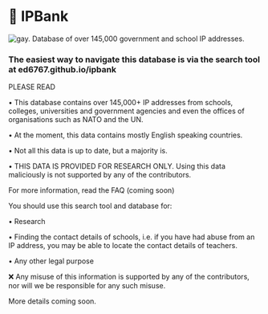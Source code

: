 # 🏦 IPBank

![gay.](https://media.gq.com/photos/5d7159ba2dbf1d000917a6f2/16:9/w_2560%2Cc_limit/GettyImages-1169551376.jpg)
Database of over 145,000 government and school IP addresses.

### The easiest way to navigate this database is via the search tool at ed6767.github.io/ipbank

PLEASE READ

• This database contains over 145,000+ IP addresses from schools, colleges, universities and government agencies and even the offices of organisations such as NATO and the UN.

• At the moment, this data contains mostly English speaking countries.

• Not all this data is up to date, but a majority is.

• THIS DATA IS PROVIDED FOR RESEARCH ONLY. Using this data maliciously is not supported by any of the contributors.

For more information, read the FAQ (coming soon)

You should use this search tool and database for:

• Research

• Finding the contact details of schools, i.e. if you have had abuse from an IP address, you may be able to locate the contact details of teachers.

• Any other legal purpose

❌ Any misuse of this information is supported by any of the contributors, nor will we be responsible for any such misuse.

More details coming soon.
